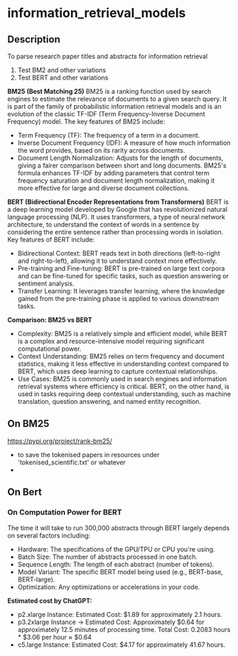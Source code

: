# information_retrieval_models


## Description
To parse research paper titles and abstracts for information retrieval
1. Test BM2 and other variations
2. Test BERT and other variations


**BM25 (Best Matching 25)**
BM25 is a ranking function used by search engines to estimate the relevance of documents to a given search query. It is part of the family of probabilistic information retrieval models and is an evolution of the classic TF-IDF (Term Frequency-Inverse Document Frequency) model. The key features of BM25 include:
- Term Frequency (TF): The frequency of a term in a document.
- Inverse Document Frequency (IDF): A measure of how much information the word provides, based on its rarity across documents.
- Document Length Normalization: Adjusts for the length of documents, giving a fairer comparison between short and long documents.
BM25's formula enhances TF-IDF by adding parameters that control term frequency saturation and document length normalization, making it more effective for large and diverse document collections.

**BERT (Bidirectional Encoder Representations from Transformers)**
BERT is a deep learning model developed by Google that has revolutionized natural language processing (NLP). It uses transformers, a type of neural network architecture, to understand the context of words in a sentence by considering the entire sentence rather than processing words in isolation. Key features of BERT include:
- Bidirectional Context: BERT reads text in both directions (left-to-right and right-to-left), allowing it to understand context more effectively.
- Pre-training and Fine-tuning: BERT is pre-trained on large text corpora and can be fine-tuned for specific tasks, such as question answering or sentiment analysis.
- Transfer Learning: It leverages transfer learning, where the knowledge gained from the pre-training phase is applied to various downstream tasks.

**Comparison: BM25 vs BERT**
- Complexity: BM25 is a relatively simple and efficient model, while BERT is a complex and resource-intensive model requiring significant computational power.
- Context Understanding: BM25 relies on term frequency and document statistics, making it less effective in understanding context compared to BERT, which uses deep learning to capture contextual relationships.
- Use Cases: BM25 is commonly used in search engines and information retrieval systems where efficiency is critical. BERT, on the other hand, is used in tasks requiring deep contextual understanding, such as machine translation, question answering, and named entity recognition.


## On BM25
https://pypi.org/project/rank-bm25/

- to save the tokenised papers in resources under 'tokenised_scientific.txt' or whatever
- 

## On Bert





### On Computation Power for BERT
The time it will take to run 300,000 abstracts through BERT largely depends on several factors including:
- Hardware: The specifications of the GPU/TPU or CPU you're using.
- Batch Size: The number of abstracts processed in one batch.
- Sequence Length: The length of each abstract (number of tokens).
- Model Variant: The specific BERT model being used (e.g., BERT-base, BERT-large).
- Optimization: Any optimizations or accelerations in your code.

**Estimated cost by ChatGPT:**
- p2.xlarge Instance: Estimated Cost: $1.89 for approximately 2.1 hours.
- p3.2xlarge Instance -> Estimated Cost: Approximately $0.64 for approximately 12.5 minutes of processing time. Total Cost: 0.2083 hours * $3.06 per hour ≈ $0.64
- c5.large Instance: Estimated Cost: $4.17 for approximately 41.67 hours.
